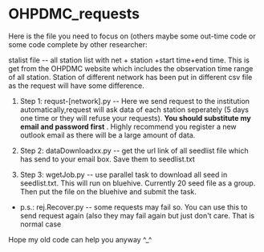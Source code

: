 # OHPDMC_requests


Here is the file you need to focus on (others maybe some out-time code or some code complete by other researcher:

stalist file -- all station list with net + station +start time+end time. This is get from the OHPDMC website which includes the observation time range of all station. Station of different network has been put in different csv file as the request will  have some difference.

1. Step 1: requst-[network].py -- Here we send request to the institution automatically,request will ask data of each station seperately (5 days one time or they will refuse your requests). **You should substitute my email and password first** . Highly recommend you register a new outlook email as there will be a large amount of data.

2. Step 2: dataDownloadxx.py -- get the url link of all seedlist file which has send to your email box. Save them to seedlist.txt

3. Step 3: wgetJob.py -- use parallel task to download all seed  in seedlist.txt. This will run on bluehive. Currently 20 seed file as a group. Then put the file on the bluehive and submit the task.

* p.s.: rej.Recover.py -- some requests may fail so. You can use this to send request again (also they may fail again but just don't care. That is normal case

Hope my old code can help you anyway ^_^
